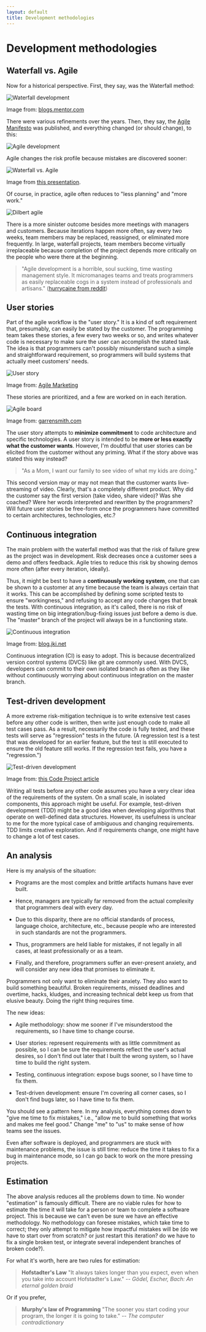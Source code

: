 ```yaml
---
layout: default
title: Development methodologies
---
```


# Development methodologies

## Waterfall vs. Agile

Now for a historical perspective. First, they say, was the Waterfall method:

![Waterfall development](/images/waterfall_development.png)

Image from: [blogs.mentor.com](http://blogs.mentor.com/robinbornoff/blog/2012/05/11/agile-software-development-practices-in-the-mechanical-analysis-division/)

There were various refinements over the years. Then, they say, the [Agile Manifesto](http://agilemanifesto.org/) was published, and everything changed (or should change), to this:

![Agile development](/images/Agile-Software-Development.png)

Agile changes the risk profile because mistakes are discovered sooner:

![Waterfall vs. Agile](/images/waterfall_versus_agile_development.png)

Image from [this presentation](http://www.slideshare.net/Managewell/agile-software-development-38182472).

Of course, in practice, agile often reduces to "less planning" and "more work."

![Dilbert agile](/images/dilbert-agile.gif)

There is a more sinister outcome besides more meetings with managers and customers. Because iterations happen more often, say every two weeks, team members may be replaced, reassigned, or eliminated more frequently. In large, waterfall projects, team members become virtually irreplaceable because completion of the project depends more critically on the people who were there at the beginning.

> "Agile development is a horrible, soul sucking, time wasting management style. It micromanages teams and treats programmers as easily replaceable cogs in a system instead of professionals and artisans." ([hurrycaine from reddit](http://www.reddit.com/r/programming/comments/2lea0u/whats_your_most_controversial_technical_opinion/clubjlf))

## User stories

Part of the agile workflow is the "user story." It is a kind of soft requirement that, presumably, can easily be stated by the customer. The programming team takes these stories, a few every two weeks or so, and writes whatever code is necessary to make sure the user can accomplish the stated task. The idea is that programmers can't possibly misunderstand such a simple and straightforward requirement, so programmers will build systems that actually meet customers' needs.

![User story](/images/Sample-user-story.jpg)

Image from: [Agile Marketing](http://www.agilemarketing.net/user-stories-agile-marketing-part-2/)

These stories are prioritized, and a few are worked on in each iteration.

![Agile board](/images/agileboard.jpeg)

Image from: [garrensmith.com](http://www.garrensmith.com/2009/12/10/AgileBoard.html)

The user story attempts to **minimize commitment** to code architecture and specific technologies. A user story is intended to be **more or less exactly what the customer wants**. However, I'm doubtful that user stories can be elicited from the customer without any priming. What if the story above was stated this way instead?

> "As a Mom, I want our family to see video of what my kids are doing."

This second version may or may not mean that the customer wants live-streaming of video. Clearly, that's a completely different product. Why did the customer say the first version (take video, share video)? Was she coached? Were her words interpreted and rewritten by the programmers? Will future user stories be free-form once the programmers have committed to certain architectures, technologies, etc.?

## Continuous integration

The main problem with the waterfall method was that the risk of failure grew as the project was in development. Risk decreases once a customer sees a demo and offers feedback. Agile tries to reduce this risk by showing demos more often (after every iteration, ideally).

Thus, it might be best to have a **continuously working system**, one that can be shown to a customer at any time because the team is always certain that it works. This can be accomplished by defining some scripted tests to ensure "workingness," and refusing to accept any code changes that break the tests. With continuous integration, as it's called, there is no risk of wasting time on big integration/bug-fixing issues just before a demo is due. The "master" branch of the project will always be in a functioning state.

![Continuous integration](/images/continuous-integration.png)

Image from: [blog.jki.net](http://blog.jki.net/news/niweek-2012-fire-and-forget-bulletproof-builds-using-continuous-integration-with-labview-video-slides-now-available/)

Continuous integration (CI) is easy to adopt. This is because decentralized version control systems (DVCS) like git are commonly used. With DVCS, developers can commit to their own isolated branch as often as they like without continuously worrying about continuous integration on the master branch.

## Test-driven development

A more extreme risk-mitigation technique is to write extensive test cases before any other code is written, then write just enough code to make all test cases pass. As a result, necessarily the code is fully tested, and these tests will serve as "regression" tests in the future. (A regression test is a test that was developed for an earlier feature, but the test is still executed to ensure the old feature still works. If the regression test fails, you have a "regression.")

![Test-driven development](/images/tdd_cycle.jpg)

Image from: [this Code Project article](http://www.codeproject.com/Articles/320791/Developing-Factorial-Application-Using-Test-Driven)

Writing all tests before any other code assumes you have a very clear idea of the requirements of the system. On a small scale, in isolated components, this approach might be useful. For example, test-driven development (TDD) might be a good idea when developing algorithms that operate on well-defined data structures. However, its usefulness is unclear to me for the more typical case of ambiguous and changing requirements. TDD limits creative exploration. And if requirements change, one might have to change a lot of test cases.

## An analysis

Here is my analysis of the situation:

- Programs are the most complex and brittle artifacts humans have ever built.

- Hence, managers are typically far removed from the actual complexity that programmers deal with every day.

- Due to this disparity, there are no official standards of process, language choice, architecture, etc., because people who are interested in such standards are not the programmers.

- Thus, programmers are held liable for mistakes, if not legally in all cases, at least professionally or as a team.

- Finally, and therefore, programmers suffer an ever-present anxiety, and will consider any new idea that promises to eliminate it.

Programmers not only want to eliminate their anxiety. They also want to build something beautiful. Broken requirements, missed deadlines and overtime, hacks, kludges, and increasing technical debt keep us from that elusive beauty. Doing the right thing requires time.

The new ideas:

- Agile methodology: show me sooner if I've misunderstood the requirements, so I have time to change course.

- User stories: represent requirements with as little commitment as possible, so I can be sure the requirements reflect the user's actual desires, so I don't find out later that I built the wrong system, so I have time to build the right system.

- Testing, continuous integration: expose bugs sooner, so I have time to fix them.

- Test-driven development: ensure I'm covering all corner cases, so I don't find bugs later, so I have time to fix them.

You should see a pattern here. In my analysis, everything comes down to "give me time to fix mistakes," i.e., "allow me to build something that works and makes me feel good." Change "me" to "us" to make sense of how teams see the issues.

Even after software is deployed, and programmers are stuck with maintenance problems, the issue is still time: reduce the time it takes to fix a bug in maintenance mode, so I can go back to work on the more pressing projects.

## Estimation

The above analysis reduces all the problems down to time. No wonder "estimation" is famously difficult. There are no viable rules for how to estimate the time it will take for a person or team to complete a software project. This is because we can't even be sure we have an effective methodology. No methodology can foresee mistakes, which take time to correct; they only attempt to mitigate how impactful mistakes will be (do we have to start over from scratch? or just restart this iteration? do we have to fix a single broken test, or integrate several independent branches of broken code?).

For what it's worth, here are two rules for estimation:

> **Hofstadter's Law** "It always takes longer than you expect, even when you
> take into account Hofstadter's Law." --
> *G&ouml;del, Escher, Bach: An eternal golden braid*

Or if you prefer,

> **Murphy's law of Programming** "The sooner you start coding your program,
> the longer it is going to take." -- *The computer contradictionary*


